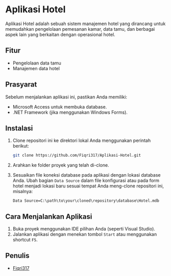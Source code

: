 # Aplikasi Hotel

Aplikasi Hotel adalah sebuah sistem manajemen hotel yang dirancang untuk memudahkan pengelolaan pemesanan kamar, data tamu, dan berbagai aspek lain yang berkaitan dengan operasional hotel.

## Fitur

- Pengelolaan data tamu
- Manajemen data hotel

## Prasyarat

Sebelum menjalankan aplikasi ini, pastikan Anda memiliki:

- Microsoft Access untuk membuka database.
- .NET Framework (jika menggunakan Windows Forms).

## Instalasi

1. Clone repositori ini ke direktori lokal Anda menggunakan perintah berikut:
   ```bash
   git clone https://github.com/Fiqri317/Aplikasi-Hotel.git
   ```

2. Arahkan ke folder proyek yang telah di-clone.
3. Sesuaikan file koneksi database pada aplikasi dengan lokasi database Anda. Ubah bagian `Data Source` dalam file konfigurasi atau pada form hotel menjadi lokasi baru sesuai tempat Anda meng-clone repositori ini, misalnya:
   ```plaintext
   Data Source=C:\path\to\your\cloned\repository\database\Hotel.mdb
   ```

## Cara Menjalankan Aplikasi

1. Buka proyek menggunakan IDE pilihan Anda (seperti Visual Studio).
2. Jalankan aplikasi dengan menekan tombol `Start` atau menggunakan shortcut `F5`.

## Penulis

- [Fiqri317](https://github.com/Fiqri317)
